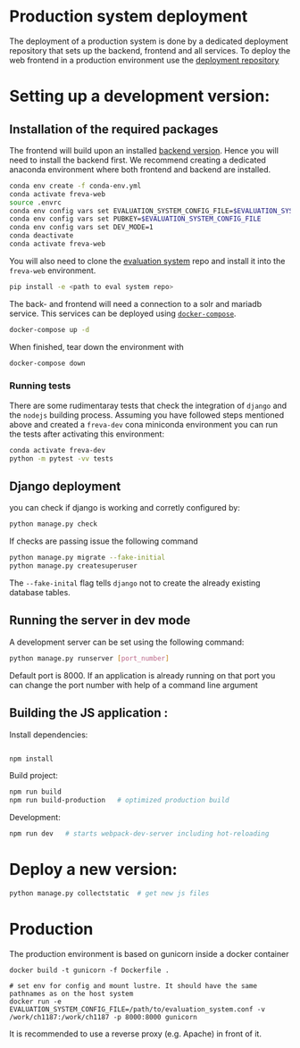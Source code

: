 # Production system deployment

The deployment of a production system is done by a dedicated deployment
repository that sets up the backend, frontend and all services. To deploy the
web frontend in a production environment use the [deployment repository](https://gitlab.dkrz.de/freva/deployment)

# Setting up a development version:

## Installation of the required packages

The frontend will build upon an installed [backend version](https://gitlab.dkrz.de/freva/evaluation_system).
Hence you will need to install the backend first. We recommend creating a dedicated
anaconda environment where both frontend and backend are installed.

```bash
conda env create -f conda-env.yml
conda activate freva-web
source .envrc
conda env config vars set EVALUATION_SYSTEM_CONFIG_FILE=$EVALUATION_SYSTEM_CONFIG_FILE
conda env config vars set PUBKEY=$EVALUATION_SYSTEM_CONFIG_FILE
conda env config vars set DEV_MODE=1
conda deactivate
conda activate freva-web
```

You will also need to clone the [evaluation system](https://gitlab.dkrz.de/freva/evaluation_system) repo and install
it into the `freva-web` environment.

```bash
pip install -e <path to eval system repo>
```

The back- and frontend will need a connection to a solr and mariadb service. This services can be deployed using
[`docker-compose`](https://docs.docker.com/compose/install/).

```bash
docker-compose up -d
```

When finished, tear down the environment with

```bash
docker-compose down
```

### Running tests

There are some rudimentaray tests that check the integration of `django` and the
`nodejs` building process. Assuming you have followed steps mentioned above and
created a `freva-dev` cona miniconda environment you can run the tests after
activating this environment:

```bash
conda activate freva-dev
python -m pytest -vv tests
```

## Django deployment

you can check if django is working and corretly configured by:

```bash
python manage.py check
```

If checks are passing issue the following command

```bash
python manage.py migrate --fake-initial
python manage.py createsuperuser
```

The `--fake-inital` flag tells `django` not to create the already existing
database tables.

## Running the server in dev mode

A development server can be set using the following command:

```bash
python manage.py runserver [port_number]
```

Default port is 8000. If an application is already running on that port you
can change the port number with help of a command line argument

## Building the JS application :

Install dependencies:

```bash

npm install

```

Build project:

```bash
npm run build
npm run build-production   # optimized production build

```

Development:

```bash
npm run dev   # starts webpack-dev-server including hot-reloading
```

# Deploy a new version:

```bash
python manage.py collectstatic  # get new js files
```

# Production

The production environment is based on gunicorn inside a docker container

```
docker build -t gunicorn -f Dockerfile .

# set env for config and mount lustre. It should have the same pathnames as on the host system
docker run -e EVALUATION_SYSTEM_CONFIG_FILE=/path/to/evaluation_system.conf -v /work/ch1187:/work/ch1187 -p 8000:8000 gunicorn
```

It is recommended to use a reverse proxy (e.g. Apache) in front of it.
